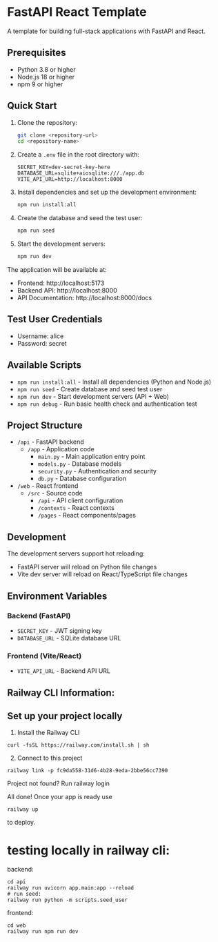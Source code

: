 # FastAPI React Template

A template for building full-stack applications with FastAPI and React.

## Prerequisites

- Python 3.8 or higher
- Node.js 18 or higher
- npm 9 or higher

## Quick Start

1. Clone the repository:
   ```bash
   git clone <repository-url>
   cd <repository-name>
   ```

2. Create a `.env` file in the root directory with:
   ```
   SECRET_KEY=dev-secret-key-here
   DATABASE_URL=sqlite+aiosqlite:///./app.db
   VITE_API_URL=http://localhost:8000
   ```

3. Install dependencies and set up the development environment:
   ```bash
   npm run install:all
   ```

4. Create the database and seed the test user:
   ```bash
   npm run seed
   ```

5. Start the development servers:
   ```bash
   npm run dev
   ```

The application will be available at:
- Frontend: http://localhost:5173
- Backend API: http://localhost:8000
- API Documentation: http://localhost:8000/docs

## Test User Credentials

- Username: alice
- Password: secret

## Available Scripts

- `npm run install:all` - Install all dependencies (Python and Node.js)
- `npm run seed` - Create database and seed test user
- `npm run dev` - Start development servers (API + Web)
- `npm run debug` - Run basic health check and authentication test

## Project Structure

- `/api` - FastAPI backend
  - `/app` - Application code
    - `main.py` - Main application entry point
    - `models.py` - Database models
    - `security.py` - Authentication and security
    - `db.py` - Database configuration
- `/web` - React frontend
  - `/src` - Source code
    - `/api` - API client configuration
    - `/contexts` - React contexts
    - `/pages` - React components/pages

## Development

The development servers support hot reloading:
- FastAPI server will reload on Python file changes
- Vite dev server will reload on React/TypeScript file changes

## Environment Variables

### Backend (FastAPI)
- `SECRET_KEY` - JWT signing key
- `DATABASE_URL` - SQLite database URL

### Frontend (Vite/React)
- `VITE_API_URL` - Backend API URL 



## Railway CLI Information:
## Set up your project locally

1. Install the Railway CLI
```
curl -fsSL https://railway.com/install.sh | sh
```

2. Connect to this project
```
railway link -p fc9da558-31d6-4b28-9eda-2bbe56cc7390
```
Project not found? Run railway login

All done! Once your app is ready use
```
railway up
```
to deploy.



# testing locally in railway cli:
backend:
```
cd api
railway run uvicorn app.main:app --reload
# run seed:
railway run python -m scripts.seed_user
```

frontend:
```
cd web
railway run npm run dev
```